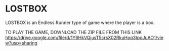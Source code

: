 # LOSTBOX
LOSTBOX is an Endless Runner type of game where the player is a box.

TO PLAY THE GAME,  DOWNLOAD THE ZIP FILE FROM THIS LINK 
https://drive.google.com/file/d/1Y6HkVQjusT5crsX02RkuHoq3tpoJuAO1/view?usp=sharing
